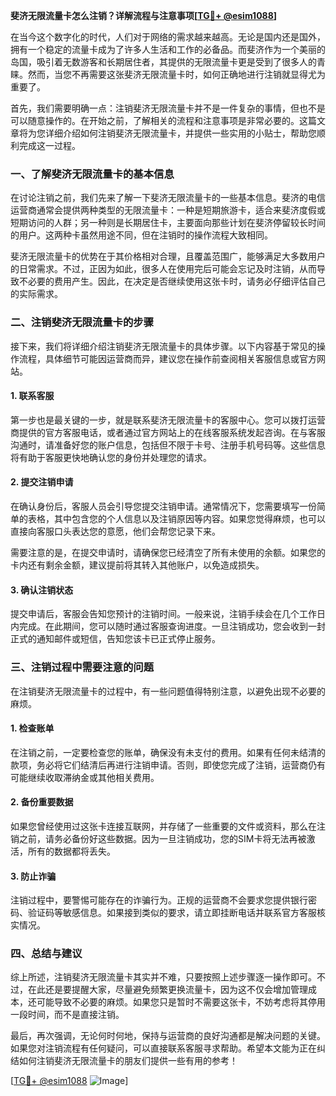 **斐济无限流量卡怎么注销？详解流程与注意事项[[TG💪+ @esim1088](https://t.me/s/esim1088)]**

在当今这个数字化的时代，人们对于网络的需求越来越高。无论是国内还是国外，拥有一个稳定的流量卡成为了许多人生活和工作的必备品。而斐济作为一个美丽的岛国，吸引着无数游客和长期居住者，其提供的无限流量卡更是受到了很多人的青睐。然而，当您不再需要这张斐济无限流量卡时，如何正确地进行注销就显得尤为重要了。

首先，我们需要明确一点：注销斐济无限流量卡并不是一件复杂的事情，但也不是可以随意操作的。在开始之前，了解相关的流程和注意事项是非常必要的。这篇文章将为您详细介绍如何注销斐济无限流量卡，并提供一些实用的小贴士，帮助您顺利完成这一过程。

### **一、了解斐济无限流量卡的基本信息**

在讨论注销之前，我们先来了解一下斐济无限流量卡的一些基本信息。斐济的电信运营商通常会提供两种类型的无限流量卡：一种是短期旅游卡，适合来斐济度假或短期访问的人群；另一种则是长期居住卡，主要面向那些计划在斐济停留较长时间的用户。这两种卡虽然用途不同，但在注销时的操作流程大致相同。

斐济无限流量卡的优势在于其价格相对合理，且覆盖范围广，能够满足大多数用户的日常需求。不过，正因为如此，很多人在使用完后可能会忘记及时注销，从而导致不必要的费用产生。因此，在决定是否继续使用这张卡时，请务必仔细评估自己的实际需求。

### **二、注销斐济无限流量卡的步骤**

接下来，我们将详细介绍注销斐济无限流量卡的具体步骤。以下内容基于常见的操作流程，具体细节可能因运营商而异，建议您在操作前查阅相关客服信息或官方网站。

#### **1. 联系客服**

第一步也是最关键的一步，就是联系斐济无限流量卡的客服中心。您可以拨打运营商提供的官方客服电话，或者通过官方网站上的在线客服系统发起咨询。在与客服沟通时，请准备好您的账户信息，包括但不限于卡号、注册手机号码等。这些信息将有助于客服更快地确认您的身份并处理您的请求。

#### **2. 提交注销申请**

在确认身份后，客服人员会引导您提交注销申请。通常情况下，您需要填写一份简单的表格，其中包含您的个人信息以及注销原因等内容。如果您觉得麻烦，也可以直接向客服口头表达您的意愿，他们会帮您记录下来。

需要注意的是，在提交申请时，请确保您已经清空了所有未使用的余额。如果您的卡内还有剩余金额，建议提前将其转入其他账户，以免造成损失。

#### **3. 确认注销状态**

提交申请后，客服会告知您预计的注销时间。一般来说，注销手续会在几个工作日内完成。在此期间，您可以随时通过客服查询进度。一旦注销成功，您会收到一封正式的通知邮件或短信，告知您该卡已正式停止服务。

### **三、注销过程中需要注意的问题**

在注销斐济无限流量卡的过程中，有一些问题值得特别注意，以避免出现不必要的麻烦。

#### **1. 检查账单**

在注销之前，一定要检查您的账单，确保没有未支付的费用。如果有任何未结清的款项，务必将它们结清后再进行注销申请。否则，即使您完成了注销，运营商仍有可能继续收取滞纳金或其他相关费用。

#### **2. 备份重要数据**

如果您曾经使用过这张卡连接互联网，并存储了一些重要的文件或资料，那么在注销之前，请务必备份好这些数据。因为一旦注销成功，您的SIM卡将无法再被激活，所有的数据都将丢失。

#### **3. 防止诈骗**

注销过程中，要警惕可能存在的诈骗行为。正规的运营商不会要求您提供银行密码、验证码等敏感信息。如果接到类似的要求，请立即挂断电话并联系官方客服核实情况。

### **四、总结与建议**

综上所述，注销斐济无限流量卡其实并不难，只要按照上述步骤逐一操作即可。不过，在此还是要提醒大家，尽量避免频繁更换流量卡，因为这不仅会增加管理成本，还可能导致不必要的麻烦。如果您只是暂时不需要这张卡，不妨考虑将其停用一段时间，而不是直接注销。

最后，再次强调，无论何时何地，保持与运营商的良好沟通都是解决问题的关键。如果您对注销流程有任何疑问，可以直接联系客服寻求帮助。希望本文能为正在纠结如何注销斐济无限流量卡的朋友们提供一些有用的参考！

[[TG💪+ @esim1088](https://t.me/s/esim1088) ![Image](https://i.postimg.cc/4NQfJmqS/Snipaste-2025-05-13-00-14-12.png)]